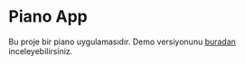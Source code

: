 # Piano App

Bu proje bir piano uygulamasıdır. Demo versiyonunu [buradan](https://piano-ewo0uspcb-esras-projects-62410b89.vercel.app) inceleyebilirsiniz.
